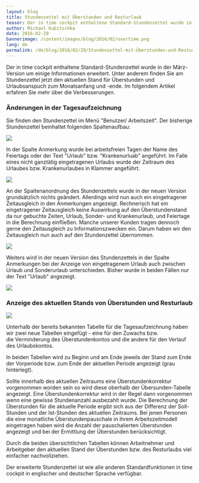 ```yaml
---
layout: blog
title: Stundenzettel mit Überstunden und Resturlaub
teaser: Der in time cockpit enthaltene Standard-Stundenzettel wurde in der März-Version um einige Informationen erweitert. Unter anderem finden Sie am Stundenzettel jetzt den aktuellen Stand für Überstunden und Urlaubsanspuch zum Monatsanfang und -ende. Im folgendem Artikel erfahren Sie mehr über die Verbesserungen.
author: Michael Kubitschka
date: 2016-02-29
bannerimage: /content/images/blog/2016/02/overtime.png
lang: de
permalink: /de/blog/2016/02/29/Stundenzettel-mit-Überstunden-und-Resturlaub
---
```


<p xmlns="http://www.w3.org/1999/xhtml">Der in time cockpit enthaltene Standard-Stundenzettel wurde in der März-Version um einige Informationen erweitert. Unter anderem finden Sie am Stundenzettel jetzt den aktuellen Stand für Überstunden und Urlaubsanspuch zum Monatsanfang und -ende. Im folgendem Artikel erfahren Sie mehr über die Verbesserungen.</p><h3 xmlns="http://www.w3.org/1999/xhtml">Änderungen in der Tagesaufzeichnung</h3><p xmlns="http://www.w3.org/1999/xhtml">Sie finden den Stundenzettel im Menü "Benutzer/ Arbeitszeit". Der bisherige Stundenzettel beinhaltet folgenden Spaltenaufbau:</p><p xmlns="http://www.w3.org/1999/xhtml">
  <img src="{{site.baseurl}}/content/images/blog/2016/02/time-report-columns.png" />
</p><p xmlns="http://www.w3.org/1999/xhtml">In der Spalte Anmerkung wurde bei arbeitsfreien Tagen der Name des Feiertags oder der Text "Urlaub" bzw. "Krankenurluab" angeführt. Im Falle eines nicht ganztätig eingetragenen Urlaubs wurde der Zeitraum des Urlaubes bzw. Krankenurlaubes in Klammer angeführt.</p><p xmlns="http://www.w3.org/1999/xhtml">
  <img src="{{site.baseurl}}/content/images/blog/2016/02/time-report-remarks.png" />
</p><p xmlns="http://www.w3.org/1999/xhtml">An der Spaltenanordnung des Stundenzettels wurde in der neuen Version grundsätzlich nichts geändert. Allerdings wird nun auch ein eingetragener Zeitausgleich in den Anmerkungen angezeigt. Rechnerisch hat ein eingetragener Zeitausgleich keine Auswirkung auf den Überstundenstand da nur gebuchte Zeiten, Urlaub, Sonder- und Krankenurlaub, und Feiertage in die Berechnung einfließen. Manche unserer Kunden tragen dennoch gerne den Zeitausgleich zu Informationszwecken ein. Darum haben wir den Zeitausgleich nun auch auf den Stundenzettel übernommen.</p><p xmlns="http://www.w3.org/1999/xhtml">
  <img src="{{site.baseurl}}/content/images/blog/2016/02/time-report-compensatory-time.png" />
</p><p xmlns="http://www.w3.org/1999/xhtml">Weiters wird in der neuen Version des Stundenzettels in der Spalte Anmerkungen bei der Anzeige von eingetragenem Urlaub auch zwischen Urlaub und Sonderurlaub unterschieden. Bisher wurde in beiden Fällen nur der Text "Urlaub" angezeigt.</p><p xmlns="http://www.w3.org/1999/xhtml">
  <img src="{{site.baseurl}}/content/images/blog/2016/02/time-report-special-leave.png" />
</p><h3 xmlns="http://www.w3.org/1999/xhtml">Anzeige des aktuellen Stands von Überstunden und Resturlaub</h3><p xmlns="http://www.w3.org/1999/xhtml">
  <img src="{{site.baseurl}}/content/images/blog/2016/02/time-report.png" />
</p><p xmlns="http://www.w3.org/1999/xhtml">Unterhalb der bereits bekannten Tabelle für die Tagesaufzeichnung haben wir zwei neue Tabellen eingefügt - eine für den Zuwachs bzw. die Verminderung des Überstundenkontos und die andere für den Verlauf des Urlaubskontos.</p><p xmlns="http://www.w3.org/1999/xhtml">In beiden Tabellen wird zu Beginn und am Ende jeweils der Stand zum Ende der Vorperiode bzw. zum Ende der aktuellen Periode angezeigt (grau hinterlegt). </p><p xmlns="http://www.w3.org/1999/xhtml">Sollte innerhalb des aktuellen Zeitraums eine Überstundenkorrektur vorgenommen worden sein so wird diese oberhalb der Übersunden-Tabelle angezeigt. Eine Überstundenkorrektur wird in der Regel dann vorgenommen wenn eine gewisse Stundenanzahl ausbezahlt wurde. Die Berechnung der Überstunden für die aktuelle Periode ergibt sich aus der Differenz der Soll-Stunden und der Ist-Stunden des aktuellen Zeitraums. Bei jenen Personen die eine monatliche Überstundenpauschale in ihrem Arbeitszeitmodell eingetragen haben wird die Anzahl der pauschalierten Überstunden angezeigt und bei der Ermittlung der Überstunden berücksichtigt.</p><p xmlns="http://www.w3.org/1999/xhtml">Durch die beiden übersichtlichen Tabellen können Arbeitnehmer und Arbeitgeber den aktuellen Stand der Überstunden bzw. des Resturlaubs viel einfacher nachvollziehen.</p><p xmlns="http://www.w3.org/1999/xhtml">Der erweiterte Stundenzettel ist wie alle anderen Standardfunktionen in time cockpit in englischer und deutscher Sprache verfügbar.</p>